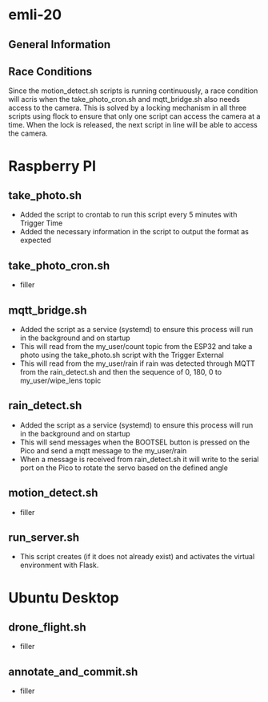 # emli-20

## General Information

## Race Conditions
Since the motion_detect.sh scripts is running continuously, a race condition will acris when the take_photo_cron.sh and mqtt_bridge.sh also needs access to 
the camera. This is solved by a locking mechanism in all three scripts using flock to ensure that only one script can access the camera at a time.
When the lock is released, the next script in line will be able to access the camera.

# Raspberry PI

## take_photo.sh
- Added the script to crontab to run this script every 5 minutes with Trigger Time
- Added the necessary information in the script to output the format as expected

## take_photo_cron.sh
- filler

## mqtt_bridge.sh
- Added the script as a service (systemd) to ensure this process will run in the background and on startup
- This will read from the my_user/count topic from the ESP32 and take a photo using the take_photo.sh script with the Trigger External
- This will read from the my_user/rain if rain was detected through MQTT from the rain_detect.sh and then the sequence of 0, 180, 0 to my_user/wipe_lens topic

## rain_detect.sh
- Added the script as a service (systemd) to ensure this process will run in the background and on startup
- This will send messages when the BOOTSEL button is pressed on the Pico and send a mqtt message to the my_user/rain
- When a message is received from rain_detect.sh it will write to the serial port on the Pico to rotate the servo based on the defined angle

## motion_detect.sh
- filler

## run_server.sh
- This script creates (if it does not already exist) and activates the virtual environment with Flask.

# Ubuntu Desktop

## drone_flight.sh
- filler

## annotate_and_commit.sh
- filler

